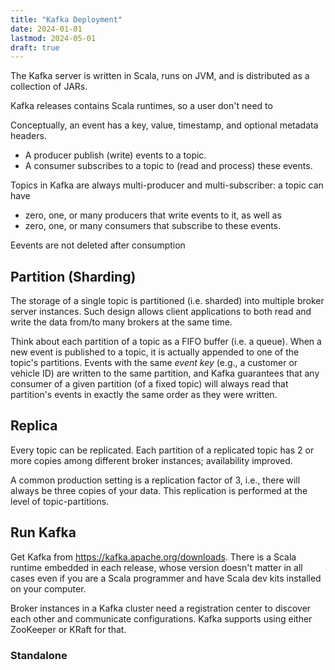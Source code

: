 ```yaml
---
title: "Kafka Deployment"
date: 2024-01-01
lastmod: 2024-05-01
draft: true
---
```


The Kafka server is written in Scala, runs on JVM, and is distributed as a collection of JARs.

Kafka releases contains Scala runtimes, so a user don't need to 


Conceptually, an event has a key, value, timestamp, and optional metadata headers.

- A producer publish (write) events to a topic.
- A consumer subscribes to a topic to (read and process) these events.

Topics in Kafka are always multi-producer and multi-subscriber: a topic can have
- zero, one, or many producers that write events to it, as well as
- zero, one, or many consumers that subscribe to these events.

Eevents are not deleted after consumption

## Partition (Sharding)

The storage of a single topic is partitioned (i.e. sharded) into multiple broker server instances.
Such design allows client applications to both read and write the data from/to many brokers at the same time.

Think about each partition of a topic as a FIFO buffer (i.e. a queue).
When a new event is published to a topic, it is actually appended to one of the topic's partitions.
Events with the same *event key* (e.g., a customer or vehicle ID) are written to the same partition, and Kafka guarantees that any consumer of a given partition (of a fixed topic) will always read that partition's events in exactly the same order as they were written.

## Replica

Every topic can be replicated.
Each partition of a replicated topic has 2 or more copies among different broker instances; availability improved.

A common production setting is a replication factor of 3, i.e., there will always be three copies of your data. This replication is performed at the level of topic-partitions.

## Run Kafka

Get Kafka from https://kafka.apache.org/downloads.
There is a Scala runtime embedded in each release, whose version doesn't matter in all cases even if you are a Scala programmer and have Scala dev kits installed on your computer.

Broker instances in a Kafka cluster need a registration center to discover each other and communicate configurations.
Kafka supports using either ZooKeeper or KRaft for that.

### Standalone

